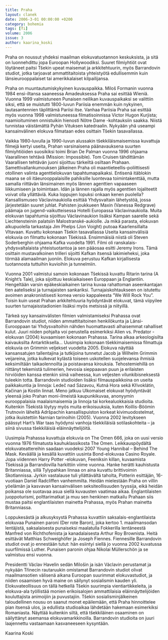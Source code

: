 ```yaml
---
title: Praha
layout: clanek
date: 2006-3-01 00:00:00 +0200
category: bohemia
tags: [fi]
volume: 2006
issue: 3
author: kaarina_koski
---
```

  
Praha on noussut yhdeksi maailman elokuvatuotannon keskuksista, ja sitä on luonnehdittu jopa Euroopan Hollywoodiksi. Suuret filmiyhtiöt ovat löytäneet paitsi Tšekin upeat maisemat ja arkkitehtuurin, myös Barrandovin studiot, jotka tarjoavat ammattitaitoista yhteistyötä edullisemmin kuin länsieurooppalaiset tai amerikkalaiset kilpailijansa.

Praha on muuntautumiskykyinen kuvauspaikka. Miloš Formanin vuonna 1984 ensi-iltansa saaneessa Amadeuksessa Praha sai esittää Wieniä. Vuonna 1999 valmistuneen Punaisen neilikan kuvauspaikaksi se valittiin siksi, että se muistutti 1800-luvun Pariisia enemmän kuin nykyinen, lautasantennien täplittämä Pariisi itse. Vanhaa Pariisia Praha sai esittää myös vuonna 1998 valmistuneessa filmatisoinnissa Victor Hugon Kurjista; naamioituminen onnistuikin hienosti Nôtre Dame -kohtauksiin saakka. Niistä tunnistaa väistämättä Pyhän Vituksen katedraalin. Nykyään yhä useampi kansainvälinen elokuva filmataan edes osittain Tšekin tasavallassa.

Vaikka 1980-luvulla ja 1990-luvun alussakin tšekkiläismaisemissa kuvattuja filmejä kertyi useita, Prahan varsinaisena päänavauksena suurten filmiyhtiöiden suosikiksi toimi Brian De Palman vuonna 1996 ohjaama Vaarallinen tehtävä (Mission: Impossible). Tom Cruisen tähdittämän Vaarallisen tehtävän juoni sijoittuu tärkeiltä osiltaan Prahaan. Samettivallankumouksen jälkeinen Praha oli maantieteellis-poliittisesti otollinen valinta agenttielokuvan tapahtumapaikaksi. Entisenä itäblokin maana se oli itäeurooppalaisille pahiksille luontevaa toimintakenttää, mutta samalla riittävän länsimainen myös lännen agenttien vapaaseen liikkumiseen ja toimintaan. Idän ja lännen rajalla myös agenttien lojaliteetit voivat olla yllättäviä. Kuka loppujen lopuksi onkaan kenen puolella? Kansallismuseo Václavinaukiolla esittää Yhdysvaltain lähetystöä, jossa järjestetään suuret juhlat. Pahisten joukkueen Maxin (Vanessa Redgrave) päämaja on jugend-vaikutteisessa Hotelli Europassa Václavinaukiolla. Muita elokuvan tapahtumia sijoittuu Václavinaukion lisäksi Kampan saarelle sekä Liechtensteinin palatsiin Malostranské-aukiolle. Ja mikä parasta, elokuvan alkupuolella tarkastaja Jim Phelps (Jon Voight) putoaa Kaarlensillalta Vltavaan. Kuvattu kokonaan Tšekin tasavallassa
Useita kansainvälisiä elokuvia on filmattu kokonaan Tšekissä. Ensimmäisiä niistä oli Steven Soderberghin ohjaama Kafka vuodelta 1991. Filmi oli ranskalais-yhdysvaltalaista yhteistuotantoa ja sen pääosaa esitti Jeremy Irons. Tämä osittain mustavalkoinen trilleri sijoitti Kafkan itsensä lakimieheksi, joka törmää alamaailman juoniin. Elokuva perustuu Kafkan kirjallisesta tuotannosta tuttuihin kuvioihin ja tunnelmiin.

Vuonna 2001 valmistui samoin kokonaan Tšekissä kuvattu Ritarin tarina (A Knight’s Tale), joka sijoittuu keskiaikaiseen Europpaan ja Englantiin. Hengeltään varsin epäkeskiaikainen tarina kuvaa rahattoman aseenkantajan tien aateliseksi ja turnajaisten sankariksi. Turnajaiskohtaukseen on istutettu avoimen anakronistisesti komea versio kappaleesta ”We Will Rock You”. Toisin kuin useat Prahan arkkitehtuuria hyödyntävät elokuvat, tämä viipyilee suurten turnajaisstadionien lisäksi myös metsissä ja niityillä.

Tärkeä syy kansainvälisten filmien valmistamiseksi Prahassa ovat Barrandovin studiot, niiden ammattitaitoinen henkilökunta ja Länsi-Eurooppaan tai Yhdysvaltoihin nähden huomattavasti alhaisemmat rahalliset kulut. Juuri niiden pohjalta voi perustella esimerkiksi Alien vs. Predator -elokuvan (2004) kuvaamisen kokonaan Prahassa. Tarina alkaa arkeologisilta kaivauksilta Antarktiksella… 
Uusimpia kokonaan tšekkimaisemissa filmattuja elokuvia on Grimmin veljekset vuodelta 2005. Elokuva näyttää kansansatujen tallentajina ja tutkijoina tunnetut Jacob ja Wilhelm Grimmin veijareina, jotka kulkevat kylästä toiseen uskotellen suojelevansa ihmisiä keksimiltään taikaolennoilta ja poistavansa kirouksia. Tehostemiehillä on riittänyt tekemistä tulimerien, hevosia sieppaavan puun ja erilaisten hirviöiden kanssa etenkin siinä vaiheessa, kun veljesten vilunkibisneksestä tuleekin totta. Barrandovin studioiden lisäksi filmauspaikkoina on useita paikkakuntia ja linnoja: Ledeč nad Sázavou, Kutná Hora sekä Křivoklátin, Kačinan ja Kostin linnat. Meno jatkuu
Ulkomaiset elokuvat hyödyntävät yleensä joko Prahan moni-ilmeistä kaupunkikuvaa, anonyymin eurooppalaisia maalaismaisemia ja linnoja tai korkealuokkaisia studioita. Kuitenkin Tšekistä löytyy myös muita erikoisuuksia, kuten Koillis-Böömin Trutnovin läheltä Adršpachin kansallispuiston korkeat kivimuodostelmat, jotka ikuistettiin Narnian tarinoihin (2005). Vuonna 2002 levitykseen päässyt Hart’s War taas hyödynsi vanhoja tšekkiläisiä sotilaskohteita – ja siinä sivussa tšekkiläisiä eläinnäyttelijöitä.

Uusimpia Prahassa kuvattuja elokuvia on The Omen 666, joka on uusi versio vuonna 1976 filmatusta kauhuklassikosta The Omen. Leikkauspöydältä elokuvateattereihin saadaan vuodeksi 2007 Young Hannibal – Behind The Mask. Keväällä ja kesällä kuvattiin uusinta Bond-elokuvaa Casino Royale. Jopa viidennen Harry Potter -elokuvan, Feeniksin killan, kuvaamista Tšekissä ja Barrandovilla harkittiin viime vuonna. Hanke herätti kauhistusta Britanniassa, sillä Tylypahkan linnaa on aina kuvattu brittivoimin Skotlannissa. Jyrkin vastalause tuli yllättävältä taholta, Potterin esittäjän, 16-vuotiaan Daniel Radcliffen vanhemmilta. Heidän mielestään Praha on villin yöelämän ja kasvavan kansainvälisen seksiteollisuuden tyyssija, eikä heidän poikansa ole suotavaa asua siellä kuvausten vaatimaa aikaa. Englantilaisten juoppoturismi, polttarimatkat ja muu sen henkinen matkailu Prahaan siis mustaa paitsi englantilaisten mainetta Prahassa, myös Prahan mainetta Britanniassa.

Loppukesästä ja alkusyksystä Prahassa kuvattiin saksalais-englantilaista elokuvaa Punainen paroni (Der rote Baron), joka kertoo 1. maailmansodan lentäjistä, saksalaisesta punaiseksi maalatulla Fokkerilla lentäneestä Manfred von Richthofenista ja kanadalaisesta Arthur Roy Brownista. Heitä esittävät Matthias Schweighöfer ja Joseph Fiennes. Fiennesille Barrandovin studiot ovat jo ennestään tutut: hän esiintyi siellä jo vuonna 2002 kuvatussa suurfilmissä Luther. Punaisen paronin ohjaa Nikolai Müllerschön ja se valmistuu ensi vuonna.

Presidentti Václav Havelin sedän Milošin ja isän Václavin perustamat ja nykyään Třinecin rautaruukin omistamat Barrandovin studiot olivat maailmansotien välisenä aikana Euroopan suurimmat elokuvastudiot, ja niiden osaamisen hyvä maine on säilynyt sosialismin kauden yli. Elokuvateollisuus on tällä hetkellä Tšekin suurimpia vientiartikkeleita, ja elokuva-ala työllistää monien erikoisalojen ammattilaisia eläinnäyttelijöiden kouluttajista animoijiin ja puvustajiin. Tšekin sosialisminjälkeinen taloudellinen nousu on saanut monet epäilemään, että Praha hinnoittelee pian itsensä ulos, ja edullista studioaikaa lähdetään hakemaan esimerkiksi Romaniasta. Näyttää kuitenkin siltä, että tšekkiläinen osaaminen on säilyttänyt asemansa elokuvamarkkinoilla. Barrandovin studioita on juuri laajennettu vastaamaan kasvaneeseen kysyntään.
 
Kaarina Koski